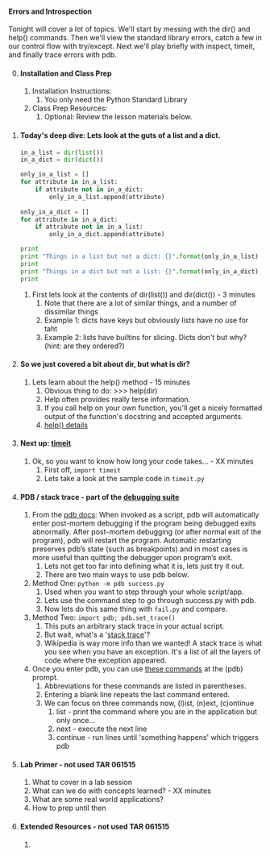 

#### Errors and Introspection

Tonight will cover a lot of topics. We'll start by messing with the dir() and help() commands. Then we'll view the standard library errors, catch a few in our control flow with try/except. Next we'll play briefly with inspect, timeit, and finally trace errors with pdb.


0. #### Installation and Class Prep 
    1. Installation Instructions:
        1. You only need the Python Standard Library
    2. Class Prep Resources:
        1. Optional: Review the lesson materials below.


1. #### Today's deep dive: Lets look at the guts of a list and a dict.

    ```python
    in_a_list = dir(list())
    in_a_dict = dir(dict())

    only_in_a_list = []
    for attribute in in_a_list:
        if attribute not in in_a_dict:
            only_in_a_list.append(attribute)
            
    only_in_a_dict = []
    for attribute in in_a_dict:
        if attribute not in in_a_list:
            only_in_a_dict.append(attribute)

    print 
    print "Things in a list but not a dict: {}".format(only_in_a_list)
    print
    print "Things in a dict but not a list: {}".format(only_in_a_dict)
    print
    
    ```

    1. First lets look at the contents of dir(list()) and dir(dict()) - 3 minutes
        1. Note that there are a lot of similar things, and a number of dissimilar things
        2. Example 1: dicts have keys but obviously lists have no use for taht
        3. Example 2: lists have __<slice>__ builtins for slicing. Dicts don't but why? (hint: are they ordered?)


2. #### So we just covered a bit about dir, but what is dir?
    1. Lets learn about the help() method - 15 minutes
        1. Obvious thing to do:  >>> help(dir)
        2. Help often provides really terse information.
        3. If you call help on your own function, you'll get a nicely formatted output of the function's docstring and accepted arguments.
        4. [help() details](https://docs.python.org/2/library/functions.html#help)

3. #### Next up: [timeit](https://docs.python.org/2/library/timeit.html)
    1. Ok, so you want to know how long your code takes... - XX minutes
        1. First off, `import timeit`
        2. Lets take a look at the sample code in `timeit.py`


4. ####  PDB / stack trace - part of the [debugging suite](https://docs.python.org/2/library/debug.html)
    1. From the [pdb docs](https://docs.python.org/2/library/pdb.html): When invoked as a script, pdb will automatically enter post-mortem debugging if the program being debugged exits abnormally. After post-mortem debugging (or after normal exit of the program), pdb will restart the program. Automatic restarting preserves pdb’s state (such as breakpoints) and in most cases is more useful than quitting the debugger upon program’s exit.
        1. Lets not get too far into defining what it is, lets just try it out.
        2. There are two main ways to use pdb below.
    2. Method One: `python -m pdb success.py`
        1. Used when you want to step through your whole script/app.
        2. Lets use the command step to go through success.py with pdb.
        3. Now lets do this same thing with `fail.py` and compare.
    3. Method Two: `import pdb; pdb.set_trace()`
        1. This puts an arbitrary stack trace in your actual script.
        2. But wait, what's a '[stack trace](https://en.wikipedia.org/wiki/Stack_trace)'?
        3. Wikipedia is way more info than we wanted! A stack trace is what you see when you have an exception. It's a list of all the layers of code where the exception appeared.
    4. Once you enter pdb, you can use [these commands](https://docs.python.org/2/library/pdb.html#debugger-commands) at the (pdb) prompt.
        1. Abbreviations for these commands are listed in parentheses.
        2. Entering a blank line repeats the last command entered.
        3. We can focus on three commands now, (l)ist, (n)ext, (c)ontinue
            1. list - print the command where you are in the application but only once...
            2. next - execute the next line
            3. continue - run lines until 'something happens' which triggers pdb


5. #### Lab Primer - not used TAR 061515
    1. What to cover in a lab session
    2. What can we do with concepts learned? - XX minutes   
    3. What are some real world applications?    
    4. How to prep until then


6. #### Extended Resources - not used TAR 061515
    1.
